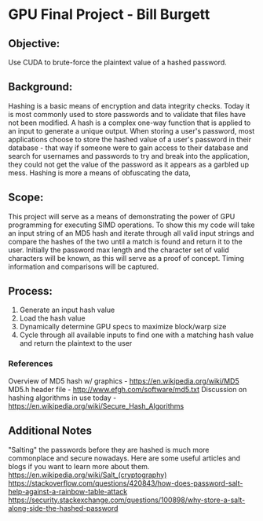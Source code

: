 # GPU Final Project - Bill Burgett

## Objective:
Use CUDA to brute-force the plaintext value of a hashed password.

## Background:
Hashing is a basic means of encryption and data integrity checks. Today it is most commonly used to store passwords and to validate that files have not been modified.
A hash is a complex one-way function that is applied to an input to generate a unique output. When storing a user's password, most applications choose to store the hashed value of a user's password in their database - that way if someone were to gain access to their database and search for usernames and passwords to try and break into the application, they could not get the value of the password as it appears as a garbled up mess.
Hashing is more a means of obfuscating the data,

## Scope:
This project will serve as a means of demonstrating the power of GPU programming for executing SIMD operations. To show this my code will take an input string of an MD5 hash and iterate through all valid input strings and compare the hashes of the two until a match is found and return it to the user. Initially the password max length and the character set of valid characters will be known, as this will serve as a proof of concept. Timing information and comparisons will be captured.

## Process:
1. Generate an input hash value
2. Load the hash value
3. Dynamically determine GPU specs to maximize block/warp size
4. Cycle through all available inputs to find one with a matching hash value and return the plaintext to the user

### References
Overview of MD5 hash w/ graphics - https://en.wikipedia.org/wiki/MD5  
MD5.h header file - http://www.efgh.com/software/md5.txt
Discussion on hashing algorithms in use today - https://en.wikipedia.org/wiki/Secure_Hash_Algorithms

## Additional Notes
"Salting" the passwords before they are hashed is much more commonplace and secure nowadays. Here are some useful articles and blogs if you want to learn more about them.
https://en.wikipedia.org/wiki/Salt_(cryptography)
https://stackoverflow.com/questions/420843/how-does-password-salt-help-against-a-rainbow-table-attack
https://security.stackexchange.com/questions/100898/why-store-a-salt-along-side-the-hashed-password
